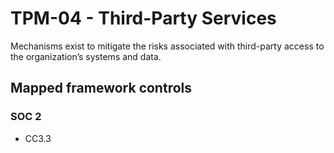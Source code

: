 # TPM-04 - Third-Party Services
Mechanisms exist to mitigate the risks associated with third-party access to the organization’s systems and data.
## Mapped framework controls
### SOC 2
- CC3.3
